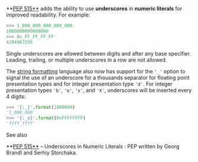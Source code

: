 **[PEP 515**](https://www.python.org/dev/peps/pep-0515) adds the ability to use **underscores** in **numeric literals** for improved readability. For example:
    
```python    
>>> 1_000_000_000_000_000
1000000000000000
>>> 0x_FF_FF_FF_FF
4294967295
```    

Single underscores are allowed between digits and after any base specifier. Leading, trailing, or multiple underscores in a row are not allowed.

The [string formatting](https://docs.python.org/library/string.html#formatspec) language also now has support for the `'_'` option to signal the use of an underscore for a thousands separator for floating point presentation types and for integer presentation type `'d'`. For integer presentation types `'b'`, `'o'`, `'x'`, and `'X'`, underscores will be inserted every 4 digits:
    
```python   
>>> '{:_}'.format(1000000)
'1_000_000'
>>> '{:_x}'.format(0xFFFFFFFF)
'ffff_ffff'
```    

See also

**[PEP 515**]( https://www.python.org/dev/peps/pep-0515) – Underscores in Numeric Literals
: PEP written by Georg Brandl and Serhiy Storchaka.
